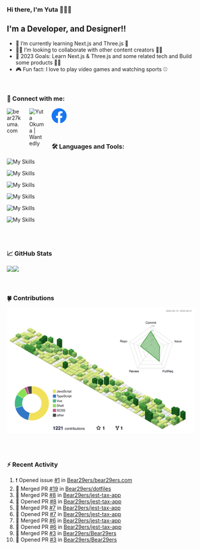 ### Hi there, I'm Yuta 🤟🏻🐻

## I'm a Developer, and Designer!!

- 🌱 I’m currently learning Next.js and Three.js 🤣
- 👬🏻 I’m looking to collaborate with other content creators 👋🏻
- 🥅 2023 Goals: Learn Next.js & Three.js and some related tech and Build some products 💪🏻
- 🎮 Fun fact: I love to play video games and watching sports ⚾️

<br />

### :wave: Connect with me:

[<img align="left" alt="bear27kuma.com" width="40px" src="https://user-images.githubusercontent.com/39920490/156489586-f125813b-e344-46d6-9306-f5786684b976.jpg" style="margin-right: 20px;" />](https://bear29ers.github.io/)
[<img align="left" alt="Yuta Okuma | Wantedly" width="40px" src="https://user-images.githubusercontent.com/39920490/156489528-fdc520d6-10f1-43b6-8bf8-fadf8dcf1a90.jpg" style="margin-right: 20px;" />](https://www.wantedly.com/id/yuta_okuma_b)
[<img align="left" alt="Yuta Okuma | Facebook" width="40px" src="https://github.com/github/explore/blob/main/topics/facebook/facebook.png?raw=true" style="margin-right: 20px;" />](https://www.facebook.com/kumakuma1129/)

[//]: # '[<img align="left" alt="Yuta Okuma | Instagram" width="40px" src="https://github.com/github/explore/blob/main/topics/instagram/instagram.png?raw=true" />](https://www.instagram.com/bear_27earl/)'

<br />
<br />
<br />
<br />

### :hammer_and_wrench: Languages and Tools:

![My Skills](https://skillicons.dev/icons?i=html,css,sass,tailwind,bootstrap,js)

![My Skills](https://skillicons.dev/icons?i=ts,jquery,react,nextjs,vercel,vue)

![My Skills](https://skillicons.dev/icons?i=nodejs,express,jest,php,laravel,mysql)

![My Skills](https://skillicons.dev/icons?i=docker,git,github,githubactions,aws,linux)

![My Skills](https://skillicons.dev/icons?i=vim,neovim,lua,md,idea,vscode)

![My Skills](https://skillicons.dev/icons?i=atom,webpack,xd,ps,ai,ae)

<br />
<br />

### :chart_with_upwards_trend: GitHub Stats

<div style="display: flex;">
    <a href="https://github.com/Bear29ers">
        <img height="200px;" src="https://github-readme-stats.vercel.app/api?username=Bear29ers&show_icons=true&theme=bear">
    </a>
    <a href="https://github.com/Bear29ers">
        <img height="200px" src="https://github-readme-stats.vercel.app/api/top-langs/?username=Bear29ers&langs_count=6&layout=compact&theme=bear">
    </a>
</div>

<br />
<br />

### :four_leaf_clover: Contributions

![](./profile-3d-contrib/profile-green-animate.svg)

<br />
<br />

### :zap: Recent Activity

<!--START_SECTION:activity-->

1. ❗ Opened issue [#1](https://github.com/Bear29ers/bear29ers.com/issues/1) in [Bear29ers/bear29ers.com](https://github.com/Bear29ers/bear29ers.com)
2. 🎉 Merged PR [#19](https://github.com/Bear29ers/dotfiles/pull/19) in [Bear29ers/dotfiles](https://github.com/Bear29ers/dotfiles)
3. 🎉 Merged PR [#8](https://github.com/Bear29ers/jest-tax-app/pull/8) in [Bear29ers/jest-tax-app](https://github.com/Bear29ers/jest-tax-app)
4. 💪 Opened PR [#8](https://github.com/Bear29ers/jest-tax-app/pull/8) in [Bear29ers/jest-tax-app](https://github.com/Bear29ers/jest-tax-app)
5. 🎉 Merged PR [#7](https://github.com/Bear29ers/jest-tax-app/pull/7) in [Bear29ers/jest-tax-app](https://github.com/Bear29ers/jest-tax-app)
6. 💪 Opened PR [#7](https://github.com/Bear29ers/jest-tax-app/pull/7) in [Bear29ers/jest-tax-app](https://github.com/Bear29ers/jest-tax-app)
7. 🎉 Merged PR [#6](https://github.com/Bear29ers/jest-tax-app/pull/6) in [Bear29ers/jest-tax-app](https://github.com/Bear29ers/jest-tax-app)
8. 💪 Opened PR [#6](https://github.com/Bear29ers/jest-tax-app/pull/6) in [Bear29ers/jest-tax-app](https://github.com/Bear29ers/jest-tax-app)
9. 🎉 Merged PR [#3](https://github.com/Bear29ers/Bear29ers/pull/3) in [Bear29ers/Bear29ers](https://github.com/Bear29ers/Bear29ers)
10. 💪 Opened PR [#3](https://github.com/Bear29ers/Bear29ers/pull/3) in [Bear29ers/Bear29ers](https://github.com/Bear29ers/Bear29ers)

<!--END_SECTION:activity-->
